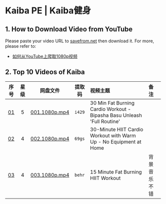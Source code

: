 # Kaiba PE | Kaiba健身

## 1. How to Download Video from YouTube

Please paste your video URL to [savefrom.net](https://zh.savefrom.net/) then
download it. For more, please refer to:
* [如何从YouTube上爬取1080p视频](https://www.cnblogs.com/idorax/p/12321096.html)


## 2. Top 10 Videos of Kaiba

|序号       |星级 |网盘文件              |提取码|视频主题|备注|
|:---------:|:---:|:--------------------:|:----:|:-------|:---|
|[01][URL01]|  5  |[001.1080p.mp4][PAN01]|`i429`|30 Min Fat Burning Cardio Workout - Bipasha Basu Unleash 'Full Routine'||
|[02][URL02]|  4  |[002.1080p.mp4][PAN02]|`69gs`|30-Minute HIIT Cardio Workout with Warm Up - No Equipment at Home      ||
|[03][URL03]|  4  |[003.1080p.mp4][PAN03]|`behr`|15 Minute Fat Burning HIIT Workout|背景音乐不错|


[URL01]: https://www.youtube.com/watch?v=LUrrN6cEBRQ
[URL02]: https://www.youtube.com/watch?v=ml6cT4AZdqI
[URL03]: https://www.youtube.com/watch?v=0LlT7MSKJBc

[PAN01]: https://pan.baidu.com/s/1qJV0ZrjVky8rnpN1pYrKUQ
[PAN02]: https://pan.baidu.com/s/1NYJ3z5FVc2NCqvypRr2UpQ
[PAN03]: https://pan.baidu.com/s/1tfWCS07Tx_-mfwqWx9atRQ

